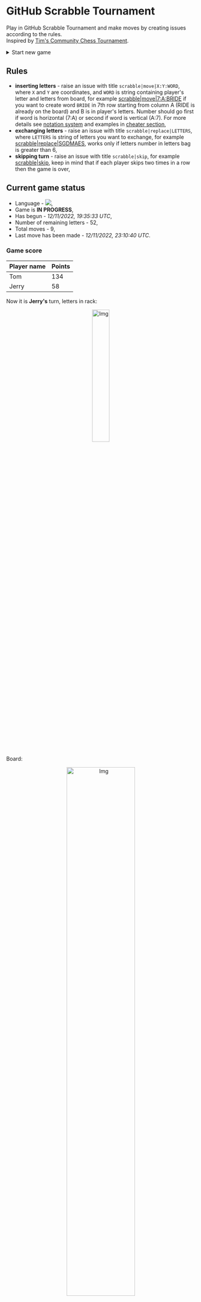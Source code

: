 
# GitHub Scrabble Tournament
Play in GitHub Scrabble Tournament and make moves by creating issues according to the rules.    
Inspired by [Tim's Community Chess Tournament](https://github.com/timburgan/).

<details>
  <summary>Start new game</summary>
  
 
 - [GB](https://github.com/radosz99/radosz99/issues/new?title=scrabble%7Cinit%7CGB&body=Just+push+%27Submit+new+issue%27+or+update+with+your+move)  ![](https://raw.githubusercontent.com/radosz99/radosz99/main/flags/GB.png)
 - [PL](https://github.com/radosz99/radosz99/issues/new?title=scrabble%7Cinit%7CPL&body=Just+push+%27Submit+new+issue%27+or+update+with+your+move)  ![](https://raw.githubusercontent.com/radosz99/radosz99/main/flags/PL.png)
 - [ES](https://github.com/radosz99/radosz99/issues/new?title=scrabble%7Cinit%7CES&body=Just+push+%27Submit+new+issue%27+or+update+with+your+move)  ![](https://raw.githubusercontent.com/radosz99/radosz99/main/flags/ES.png)
 - [DE](https://github.com/radosz99/radosz99/issues/new?title=scrabble%7Cinit%7CDE&body=Just+push+%27Submit+new+issue%27+or+update+with+your+move)  ![](https://raw.githubusercontent.com/radosz99/radosz99/main/flags/DE.png)
 - [FR](https://github.com/radosz99/radosz99/issues/new?title=scrabble%7Cinit%7CFR&body=Just+push+%27Submit+new+issue%27+or+update+with+your+move)  ![](https://raw.githubusercontent.com/radosz99/radosz99/main/flags/FR.png)
</details>
        

## Rules
 - **inserting letters** - raise an issue with title `scrabble|move|X:Y:WORD`, where `X` and `Y` are coordinates, and `WORD` is string containing player's letter and letters from board, for example [scrabble&#124;move&#124;7:A:BRIDE](https://github.com/radosz99/radosz99/issues/new?title=scrabble%7Cmove%7C7%3AA%3ABRIDE&body=Just+push+%27Submit+new+issue%27+or+update+with+your+move) if you want to create word `BRIDE` in 7th row starting from column A (RIDE is already on the board) and B is in player's letters. Number should go first if word is horizontal (7:A) or second if word is vertical (A:7). For more details see [notation system](https://en.wikipedia.org/wiki/Scrabble#Notation_system) and examples in [cheater section](#cheater),
 - **exchanging letters** - raise an issue with title `scrabble|replace|LETTERS`, where `LETTERS` is string of letters you want to exchange, for example [scrabble&#124;replace&#124;SGDMAES](https://github.com/radosz99/radosz99/issues/new?title=scrabble%7Creplace%7CSGDMAES&body=Just+push+%27Submit+new+issue%27+or+update+with+your+move), works only if letters number in letters bag is greater than 6,
 - **skipping turn** - raise an issue with title `scrabble|skip`, for example [scrabble&#124;skip](https://github.com/radosz99/radosz99/issues/new?title=scrabble%7Cskip&body=Just+push+%27Submit+new+issue%27+or+update+with+your+move), keep in mind that if each player skips two times in a row then the game is over,

## Current game status
 - Language - ![](https://raw.githubusercontent.com/radosz99/radosz99/main/flags/FR.png),
 - Game is **IN PROGRESS**,
 - Has begun - *12/11/2022, 19:35:33 UTC*,
 - Number of remaining letters - 52,
 - Total moves - 9,
 - Last move has been made - *12/11/2022, 23:10:40 UTC*.
    
### Game score
| Player name | Points |
 | - | - |  
| Tom | 134
| Jerry | 58

Now it is **Jerry's** turn, letters in rack:
<p align="center">
    <img src="https://raw.githubusercontent.com/radosz99/radosz99/main/rack.png" width=30% alt="Img"/>
</p>

Board:
<p align="center">
<img src="https://raw.githubusercontent.com/radosz99/radosz99/main/board.png" width=60% alt="Img"/>
</p>
    
## User leaderboard
| Moves | Who | Points |
| - | - | - |
| 9 | [@radosz99](github.com/radosz99)| 192

<a name="cheater"></a>
## Cheater section  
Try out my algorithm and check the moves that were found based on the state of the board and rack. :cowboy_hat_face:
<details>
  <summary>Reveal some fancy moves :)</summary>
  
  | Id | Move | Points |
  | - | - | - |  
|1 | [10:G:message](https://github.com/radosz99/radosz99/issues/new?title=scrabble%7Cmove%7C10%3AG%3Amessage&body=Just+push+%27Submit+new+issue%27+or+update+with+your+move) | 18 
|2 | [1:H:jades](https://github.com/radosz99/radosz99/issues/new?title=scrabble%7Cmove%7C1%3AH%3Ajades&body=Just+push+%27Submit+new+issue%27+or+update+with+your+move) | 17 
|3 | [1:H:jade](https://github.com/radosz99/radosz99/issues/new?title=scrabble%7Cmove%7C1%3AH%3Ajade&body=Just+push+%27Submit+new+issue%27+or+update+with+your+move) | 16 
|4 | [11:F:gazes](https://github.com/radosz99/radosz99/issues/new?title=scrabble%7Cmove%7C11%3AF%3Agazes&body=Just+push+%27Submit+new+issue%27+or+update+with+your+move) | 15 
|5 | [11:D:radez](https://github.com/radosz99/radosz99/issues/new?title=scrabble%7Cmove%7C11%3AD%3Aradez&body=Just+push+%27Submit+new+issue%27+or+update+with+your+move) | 15 
|6 | [11:D:ragez](https://github.com/radosz99/radosz99/issues/new?title=scrabble%7Cmove%7C11%3AD%3Aragez&body=Just+push+%27Submit+new+issue%27+or+update+with+your+move) | 15 
|7 | [11:D:ramez](https://github.com/radosz99/radosz99/issues/new?title=scrabble%7Cmove%7C11%3AD%3Aramez&body=Just+push+%27Submit+new+issue%27+or+update+with+your+move) | 15 
|8 | [10:G:demes](https://github.com/radosz99/radosz99/issues/new?title=scrabble%7Cmove%7C10%3AG%3Ademes&body=Just+push+%27Submit+new+issue%27+or+update+with+your+move) | 14 
|9 | [10:H:edams](https://github.com/radosz99/radosz99/issues/new?title=scrabble%7Cmove%7C10%3AH%3Aedams&body=Just+push+%27Submit+new+issue%27+or+update+with+your+move) | 14 
|10 | [11:F:gaze](https://github.com/radosz99/radosz99/issues/new?title=scrabble%7Cmove%7C11%3AF%3Agaze&body=Just+push+%27Submit+new+issue%27+or+update+with+your+move) | 14 
</details>
    
## Latest moves
<details>
<summary>Show 10 latest moves</summary>
  
  
  | Id | Type | Move / Letters to replace | Created words / New letters | Date | Points | Player | Who |
  | - | - | - | - | - | - | - | - |
|8| INSERT | H:6:aeriez | ['AERIEZ'] | 12/11/2022, 23:10:40 UTC | 25 | Tom | [@radosz99](github.com/radosz99) |
|7| INSERT | H:1:jeux | ['JEUX'] | 12/11/2022, 23:06:53 UTC | 21 | Jerry | [@radosz99](github.com/radosz99) |
|6| INSERT | 2:C:ehonte | ['EHONTE'] | 12/11/2022, 23:03:18 UTC | 20 | Tom | [@radosz99](github.com/radosz99) |
|5| REPLACE | ['O', 'E', 'E', 'L', 'I', 'N', 'I'] | ['S', 'G', 'U', 'D', 'J', 'M', 'A'] | 12/11/2022, 23:01:13 UTC | 0 | Jerry | [@radosz99](github.com/radosz99) |
|4| INSERT | 4:E:voix | ['VOIX'] | 12/11/2022, 22:50:28 UTC | 32 | Tom | [@radosz99](github.com/radosz99) |
|3| INSERT | F:1:enrolai | ['ENROLAI'] | 12/11/2022, 22:32:48 UTC | 11 | Jerry | [@radosz99](github.com/radosz99) |
|2| INSERT | 9:D:dry | ['DRY'] | 12/11/2022, 20:06:46 UTC | 33 | Tom | [@radosz99](github.com/radosz99) |
|1| INSERT | D:5:tchador | ['TCHADOR'] | 12/11/2022, 19:53:52 UTC | 26 | Jerry | [@radosz99](github.com/radosz99) |
|0| INSERT | 7:D:haine | ['HAINE'] | 12/11/2022, 19:50:57 UTC | 24 | Tom | [@radosz99](github.com/radosz99) |
</details>
    